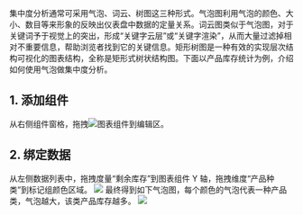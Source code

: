 集中度分析通常可采用气泡、词云、树图这三种形式。气泡图利用气泡的颜色、大小、数目等来形象的反映出仪表盘中数据的定量关系。词云图类似于气泡图，对于关键词予于视觉上的突出，形成“关键字云层”或“关键字渲染”，从而大量过滤掉相对不重要信息，帮助浏览者找到它的关键信息。矩形树图是一种有效的实现层次结构可视化的图表结构，全称是矩形式树状结构图。下面以产品库存统计为例，介绍如何使用气泡做集中度分析。

## 1. 添加组件
从右侧组件窗格，拖拽<img src="https://main.qcloudimg.com/raw/5ad9ca9b418e06044af34fd577b4b8b0.png"  style="margin:0;">图表组件到编辑区。

## 2. 绑定数据
从左侧数据列表中，拖拽度量“剩余库存”到图表组件 Y 轴，拖拽维度“产品种类”到标记组颜色区域。
![](https://main.qcloudimg.com/raw/85f2143a3df9be148b24ecab4d010c10.png)
最终得到如下气泡图，每个颜色的气泡代表一种产品类，气泡越大，该类产品库存越多。
![](https://main.qcloudimg.com/raw/51f386c18d8606787fc4eb3c4c4283f2.png)

